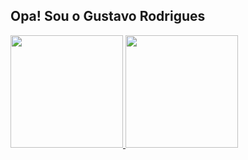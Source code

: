 ## Opa! Sou o Gustavo Rodrigues

 <div>
  <a href="https://github.com/Guuuto">
  <img height="180em" src="https://github-readme-stats.vercel.app/api?username=Guuuto&show_icons=true&theme=dracula&include_all_commits=true&count_private=true"/>
  <img height="180em" src="https://github-readme-stats.vercel.app/api/top-langs/?username=Guuuto&layout=compact&langs_count=7&theme=dracula"/>
</div>


